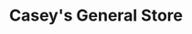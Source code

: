 ---
title: "Casey's General Store"
url: /lincoln/caseys-general-store-old-woodlawn-road/
shop: convenience
---